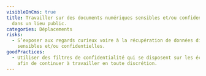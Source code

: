 ```yaml
---
visibleInCms: true
title: Travailler sur des documents numériques sensibles et/ou confidentiels,
  dans un lieu public.
categories: Déplacements
risks:
  - S’exposer aux regards curieux voire à la récupération de données dites
    sensibles et/ou confidentielles.
goodPractices:
  - Utiliser des filtres de confidentialité qui se disposent sur les écrans,
    afin de continuer à travailler en toute discrétion.
---
```

